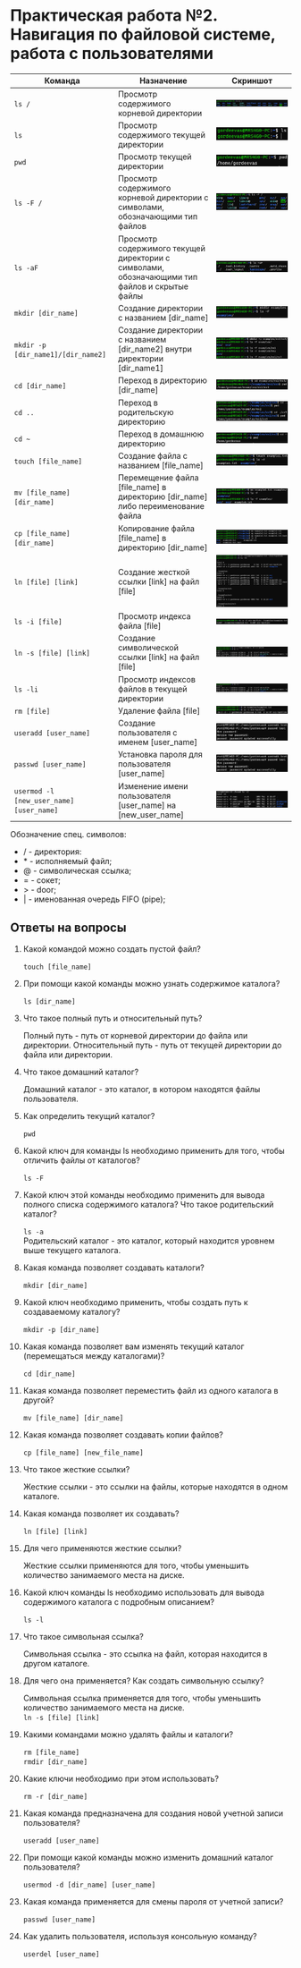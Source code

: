 # Практическая работа №2. Навигация по файловой системе, работа с пользователями

Команда | Назначение | Скриншот
---|---|---
`ls /` | Просмотр содержимого корневой директории | ![ls1](./images/ls1.png)
`ls` | Просмотр содержимого текущей директории | ![ls2](./images/ls2.png)
`pwd` | Просмотр текущей директории | ![pwd](./images/pwd.png)
`ls -F /` | Просмотр содержимого корневой директории с символами, обозначающими тип файлов | ![ls3](./images/ls3.png)
`ls -aF` | Просмотр содержимого текущей директории с символами, обозначающими тип файлов и скрытые файлы | ![ls4](./images/ls4.png)
`mkdir [dir_name]` | Создание директории с названием [dir_name] | ![mkdir](./images/mkdir.png)
`mkdir -p [dir_name1]/[dir_name2]` | Создание директории с названием [dir_name2] внутри директории [dir_name1] | ![mkdir2](./images/mkdir2.png)
`cd [dir_name]` | Переход в директорию [dir_name] | ![cd1](./images/cd1.png)
`cd ..` | Переход в родительскую директорию | ![cd2](./images/cd2.png)
`cd ~` | Переход в домашнюю директорию | ![cd3](./images/cd3.png)
`touch [file_name]` | Создание файла с названием [file_name] | ![touch](./images/touch.png)
`mv [file_name] [dir_name]` | Перемещение файла [file_name] в директорию [dir_name] либо переименование файла | ![mv](./images/mv.png)
`cp [file_name] [dir_name]` | Копирование файла [file_name] в директорию [dir_name] | ![cp](./images/cp.png)
`ln [file] [link]` | Создание жесткой ссылки [link] на файл [file] | ![ln1](./images/ln1.png)
`ls -i [file]` | Просмотр индекса файла [file] | ![ls5](./images/ls5.png)
`ln -s [file] [link]` | Создание символической ссылки [link] на файл [file] | ![ln2](./images/ln2.png)
`ls -li` | Просмотр индексов файлов в текущей директории | ![ls6](./images/ls6.png)
`rm [file]` | Удаление файла [file] | ![rm](./images/rm.png)
`useradd [user_name]` | Создание пользователя с именем [user_name] | ![useradd](./images/useradd.png)
`passwd [user_name]` | Установка пароля для пользователя [user_name] | ![passwd](./images/passwd.png)
`usermod -l [new_user_name] [user_name]` | Изменение имени пользователя [user_name] на [new_user_name] | ![usermod](./images/usermod.png)

Обозначение спец. символов:
- / - директория:
- \* - исполняемый файл;
- @ - символическая ссылка;
- = - сокет;
- \> - door;
- | - именованная очередь FIFO (pipe);

## Ответы на вопросы

1. Какой командой можно создать пустой файл?

    `touch [file_name]`

2. При помощи какой команды можно узнать содержимое каталога?

    `ls [dir_name]`

3. Что такое полный путь и относительный путь?

     Полный путь - путь от корневой директории до файла или директории.
     Относительный путь - путь от текущей директории до файла или директории.

4. Что такое домашний каталог?

    Домашний каталог - это каталог, в котором находятся файлы пользователя.

5. Как определить текущий каталог?

    `pwd`

6. Какой ключ для команды ls необходимо применить для того, чтобы отличить файлы от каталогов?

    `ls -F`

7. Какой ключ этой команды необходимо применить для вывода полного списка содержимого каталога? Что такое родительский каталог?

    `ls -a`\
    Родительский каталог - это каталог, который находится уровнем выше текущего каталога.

8. Какая команда позволяет создавать каталоги?

    `mkdir [dir_name]`

9. Какой ключ необходимо применить, чтобы создать путь к создаваемому каталогу?

    `mkdir -p [dir_name]`

10. Какая команда позволяет вам изменять текущий каталог (перемещаться между каталогами)?

    `cd [dir_name]`

11. Какая команда позволяет переместить файл из одного каталога в другой?

    `mv [file_name] [dir_name]`

12. Какая команда позволяет создавать копии файлов?

    `cp [file_name] [new_file_name]`

13. Что такое жесткие ссылки?

    Жесткие ссылки - это ссылки на файлы, которые находятся в одном каталоге.

14. Какая команда позволяет их создавать?

    `ln [file] [link]`

15. Для чего применяются жесткие ссылки?

    Жесткие ссылки применяются для того, чтобы уменьшить количество занимаемого места на диске.

16. Какой ключ команды ls необходимо использовать для вывода содержимого каталога с подробным описанием?

    `ls -l`

17. Что такое символьная ссылка?

    Символьная ссылка - это ссылка на файл, которая находится в другом каталоге.

18. Для чего она применяется? Как создать символьную ссылку?

    Символьная ссылка применяется для того, чтобы уменьшить количество занимаемого места на диске.\
    `ln -s [file] [link]`

19. Какими командами можно удалять файлы и каталоги?

    `rm [file_name]`\
    `rmdir [dir_name]`

20. Какие ключи необходимо при этом использовать?

    `rm -r [dir_name]`

21. Какая команда предназначена для создания новой учетной записи пользователя?

    `useradd [user_name]`

22. При помощи какой команды можно изменить домашний каталог пользователя?

    `usermod -d [dir_name] [user_name]`

23. Какая команда применяется для смены пароля от учетной записи?

    `passwd [user_name]`

24. Как удалить пользователя, используя консольную команду?

    `userdel [user_name]`
